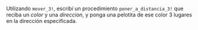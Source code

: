 Utilizando `mover_3!`, escribí un procedimiento `poner_a_distancia_3!` que reciba un _color_ y una _direccion_, y ponga una pelotita de ese color 3 lugares en la dirección especificada.